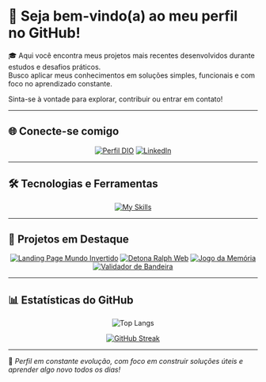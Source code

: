 # 👋 Seja bem-vindo(a) ao meu perfil no GitHub!

🎓  Aqui você encontra meus projetos mais recentes desenvolvidos durante estudos e desafios práticos.  
Busco aplicar meus conhecimentos em soluções simples, funcionais e com foco no aprendizado constante.

Sinta-se à vontade para explorar, contribuir ou entrar em contato! 

---

## 🌐 Conecte-se comigo
<div align="center">
  
[![Perfil DIO](https://img.shields.io/badge/-Meu%20Perfil%20na%20DIO-30A3DC?style=for-the-badge)](https://www.dio.me/users/douglasdeoliveira0420)
[![LinkedIn](https://img.shields.io/badge/-LinkedIn-000?style=for-the-badge&logo=linkedin&logoColor=30A3DC)](https://www.linkedin.com/in/douglas-de-oliveira-38426b272/)

</div>

---

## 🛠️ Tecnologias e Ferramentas
<div align="center">
  
[![My Skills](https://skillicons.dev/icons?i=html,css,javascript,java,python,git&theme=dark)](https://skillicons.dev)

</div>

---

## 📌 Projetos em Destaque
<div align="center">
  
[![Landing Page Mundo Invertido](https://github-readme-stats.vercel.app/api/pin/?username=douglas-oc&repo=landing-page-mundo-invertido&theme=transparent&title_color=d8d6d6&text_color=d8d6d6&show_icons=true&icon_color=663399)](https://github.com/Douglas-oc/landing-page-mundo-invertido)
[![Detona Ralph Web](https://github-readme-stats.vercel.app/api/pin/?username=douglas-oc&repo=jogo-detona-ralph&theme=transparent&title_color=d8d6d6&text_color=d8d6d6&show_icons=true&icon_color=F1E05A)](https://github.com/Douglas-oc/jogo-detona-ralph)
[![Jogo da Memória](https://github-readme-stats.vercel.app/api/pin/?username=douglas-oc&repo=jogo-da-memoria&theme=transparent&title_color=d8d6d6&text_color=d8d6d6&show_icons=true&icon_color=663399)](https://github.com/Douglas-oc/jogo-da-memoria)
[![Validador de Bandeira](https://github-readme-stats.vercel.app/api/pin/?username=douglas-oc&repo=validador-bandeira&theme=transparent&title_color=d8d6d6&text_color=d8d6d6&show_icons=true&icon_color=F1E05A)](https://github.com/Douglas-oc/validador-bandeira)

</div>

---

## 📊 Estatísticas do GitHub
<div align="center">

![Top Langs](https://github-readme-stats-git-masterrstaa-rickstaa.vercel.app/api/top-langs/?username=Douglas-oc&layout=compact&theme=transparent&title_color=d8d6d6&text_color=d8d6d6) 
<br>

[![GitHub Streak](https://streak-stats.demolab.com?user=douglas-oc&theme=transparent&locale=pt_BR&mode=weekly&fire=FB8C00&ring=FB8C00&currStreakNum=FB8C00&stroke=D8D6D6&border=D8D6D6&sideNums=D8D6D6&currStreakLabel=D8D6D6&sideLabels=D8D6D6&dates=FB8C00)](https://git.io/streak-stats)

</div>

---


📌 *Perfil em constante evolução, com foco em construir soluções úteis e aprender algo novo todos os dias!*
